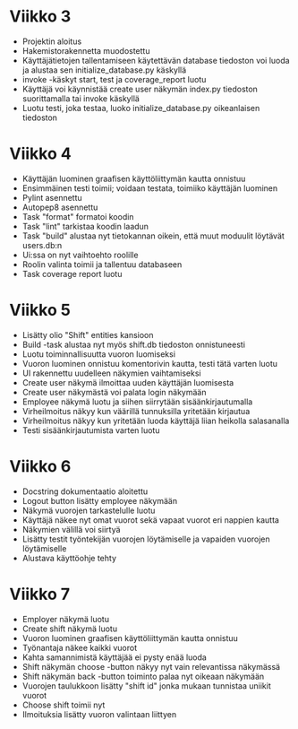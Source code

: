 # Viikko 3

- Projektin aloitus
- Hakemistorakennetta muodostettu
- Käyttäjätietojen tallentamiseen käytettävän database tiedoston voi luoda ja alustaa sen initialize_database.py käskyllä
- invoke -käskyt start, test ja coverage_report luotu
- Käyttäjä voi käynnistää create user näkymän index.py tiedoston suorittamalla tai invoke käskyllä
- Luotu testi, joka testaa, luoko initialize_database.py oikeanlaisen tiedoston

# Viikko 4

- Käyttäjän luominen graafisen käyttöliittymän kautta onnistuu
- Ensimmäinen testi toimii; voidaan testata, toimiiko käyttäjän luominen
- Pylint asennettu 
- Autopep8 asennettu
- Task "format" formatoi koodin
- Task "lint" tarkistaa koodin laadun
- Task "build" alustaa nyt tietokannan oikein, että muut moduulit löytävät users.db:n
- Ui:ssa on nyt vaihtoehto roolille
- Roolin valinta toimii ja tallentuu databaseen
- Task coverage report luotu

# Viikko 5
- Lisätty olio "Shift" entities kansioon
- Build -task alustaa nyt myös shift.db tiedoston onnistuneesti
- Luotu toiminnallisuutta vuoron luomiseksi
- Vuoron luominen onnistuu komentorivin kautta, testi tätä varten luotu
- UI rakennettu uudelleen näkymien vaihtamiseksi
- Create user näkymä ilmoittaa uuden käyttäjän luomisesta
- Create user näkymästä voi palata login näkymään
- Employee näkymä luotu ja siihen siirrytään sisäänkirjautumalla
- Virheilmoitus näkyy kun väärillä tunnuksilla yritetään kirjautua
- Virheilmoitus näkyy kun yritetään luoda käyttäjä liian heikolla salasanalla
- Testi sisäänkirjautumista varten luotu

# Viikko 6
- Docstring dokumentaatio aloitettu
- Logout button lisätty employee näkymään
- Näkymä vuorojen tarkastelulle luotu
- Käyttäjä näkee nyt omat vuorot sekä vapaat vuorot eri nappien kautta
- Näkymien välillä voi siirtyä
- Lisätty testit työntekijän vuorojen löytämiselle ja vapaiden vuorojen löytämiselle
- Alustava käyttöohje tehty

# Viikko 7
- Employer näkymä luotu
- Create shift näkymä luotu
- Vuoron luominen graafisen käyttöliittymän kautta onnistuu
- Työnantaja näkee kaikki vuorot
- Kahta samannimistä käyttäjää ei pysty enää luoda
- Shift näkymän choose -button näkyy nyt vain relevantissa näkymässä
- Shift näkymän back -button toiminto palaa nyt oikeaan näkymään
- Vuorojen taulukkoon lisätty "shift id" jonka mukaan tunnistaa uniikit vuorot
- Choose shift toimii nyt
- Ilmoituksia lisätty vuoron valintaan liittyen


